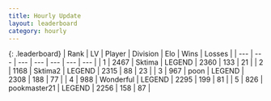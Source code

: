```yaml
---
title: Hourly Update
layout: leaderboard
category: hourly
---
```


{: .leaderboard}
| Rank | LV | Player | Division | Elo | Wins | Losses |
| --- | --- | --- | --- | --- | --- | --- |
| <span data-change="0">1</span> | 2467 | <span title="ID: 353063">Sktima</span> | LEGEND | <span data-change="0">2360</span> | <span data-change="0">133</span> | <span data-change="0">21</span> |
| <span data-change="0">2</span> | 1168 | <span title="ID: 402846">Sktima2</span> | LEGEND | <span data-change="0">2315</span> | <span data-change="0">88</span> | <span data-change="0">23</span> |
| <span data-change="0">3</span> | 967 | <span title="ID: 540690">poon</span> | LEGEND | <span data-change="0">2308</span> | <span data-change="0">188</span> | <span data-change="0">77</span> |
| <span data-change="0">4</span> | 988 | <span title="ID: 692745">Wonderful</span> | LEGEND | <span data-change="5">2295</span> | <span data-change="1">199</span> | <span data-change="0">81</span> |
| <span data-change="0">5</span> | 826 | <span title="ID: 652474">pookmaster21</span> | LEGEND | <span data-change="0">2256</span> | <span data-change="0">158</span> | <span data-change="0">87</span> |